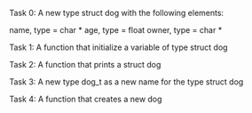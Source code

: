 Task 0: A new type struct dog with the following elements:

name, type = char *
age, type = float
owner, type = char *

Task 1: A function that initialize a variable of type struct dog

Task 2: A function that prints a struct dog

Task 3: A new type dog_t as a new name for the type struct dog

Task 4: A function that creates a new dog

